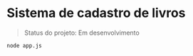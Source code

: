 <h1> Sistema de cadastro de livros</h1>

> Status do projeto: Em desenvolvimento


```
node app.js
```
